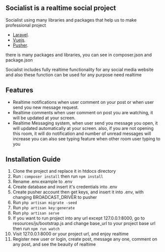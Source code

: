 ## Socialist is a realtime social project

Socialist using many libraries and packages that help us to make professional project
- [Laravel](https://laravel.com/).
- [Vuejs](https://vuejs.org/).
- [Pusher](https://pusher.com/).

there is many packages and libraries, you can see in composer.json and package.json


Socialist includes fully realtime functionality for any social media website
and also these function can be used for any purpose need realtime

## Features
- Realtime notifications when user comment on your post or when user send you new message request.
- Realtime comments when user comment on post you are watching, it will be updated at your screen.
- Realtime Messaging system, when user send you message you open, it will updated automatically at your screen.
  also, if you are not opening this room, it will do notification and number of unread messages will increase
  you can also see typing feature when other room user typing to you

## Installation Guide

1. Clone the project and replace it in htdocs directory
2. Run : ``` composer install ``` then run  ``` npm install ```
3. Rename .env.example to .env
4. Create database and insert it's credentials into .env
5. Create pusher account then get keys, and insert it into .env, with changing BROADCAST_DRIVER to pusher
6. Run ``` php artisan migrate -seed ```
7. Run ``` php artisan key:generate ```
8. Run ``` php artisan serve ```
9. If you want to run project into any url except 127.0.0.1:8000, go to resources/js/bootstrap.js and change base_url to your project base url then run ``` npm run watch ```
10. Visit 127.0.0.1:8000 or your project url, and enjoy realtime
11. Register new user or login, create post, message any one, comment on any post, and see the beauity of realtime